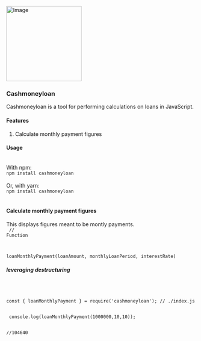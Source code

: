 <a href="https://www.npmjs.com/package/cashmoneyloan"><img src="https://i.pinimg.com/564x/cc/8a/ab/cc8aabb120ae1cc3febe59167e06b7ed.jpg" height="200px" alt="Image"/></a>
### Cashmoneyloan
Cashmoneyloan is a tool for performing calculations on loans in JavaScript.

#### Features
1. Calculate monthly payment figures

#### Usage
<br>
With npm:
<code>
npm install cashmoneyloan
</code>
<br>
Or, with yarn:
<code>
npm install cashmoneyloan
</code>
<br>

#### Calculate monthly payment figures
This displays figures meant to be montly payments. 
<br>
<code>
 // Function 

loanMonthlyPayment(loanAmount, monthlyLoanPeriod, interestRate)
</code>	


##### leveraging destructuring 
 <br>
 <p>
<code>
const { loanMonthlyPayment } = require('cashmoneyloan'); // ./index.js
</code>
</p>
<code>
 console.log(loanMonthlyPayment(1000000,10,10));
 
 //104640
</code>


